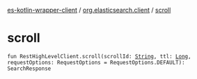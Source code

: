 [es-kotlin-wrapper-client](../index.md) / [org.elasticsearch.client](index.md) / [scroll](./scroll.md)

# scroll

`fun RestHighLevelClient.scroll(scrollId: `[`String`](https://kotlinlang.org/api/latest/jvm/stdlib/kotlin/-string/index.html)`, ttl: `[`Long`](https://kotlinlang.org/api/latest/jvm/stdlib/kotlin/-long/index.html)`, requestOptions: RequestOptions = RequestOptions.DEFAULT): SearchResponse`